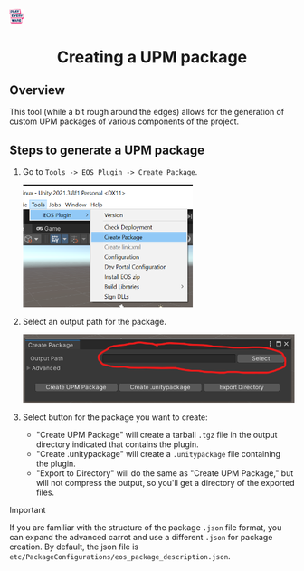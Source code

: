 <a href="/readme.md"><img src="/docs/images/PlayEveryWareLogo.gif" alt="README.md" width="5%"/></a>

# <div align="center"> Creating a UPM package</div>

## Overview
This tool (while a bit rough around the edges) allows for the generation of custom UPM packages of various components of the project.

## Steps to generate a UPM package

1. Go to `Tools -> EOS Plugin -> Create Package`.

    <img src="images/create-package-menu.png" width="300" />

2. Select an output path for the package.

    <img src="images/create-package-window.png" width="500" />

3. Select button for the package you want to create:
    - "Create UPM Package" will create a tarball `.tgz` file in the output directory indicated that contains the plugin.
    - "Create .unitypackage" will create a `.unitypackage` file containing the plugin.
    - "Export to Directory" will do the same as "Create UPM Package," but will not compress the output, so you'll get a directory of the exported files.

> [!IMPORTANT]
> If you are familiar with the structure of the package `.json` file format, you can expand the advanced carrot and use a different `.json` for package creation. By default, the json file is `etc/PackageConfigurations/eos_package_description.json`.
